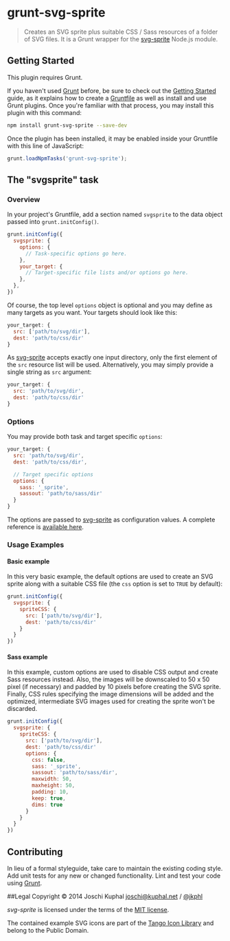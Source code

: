 # grunt-svg-sprite

> Creates an SVG sprite plus suitable CSS / Sass resources of a folder of SVG files. It is a Grunt wrapper for the [svg-sprite](https://npmjs.org/package/svg-sprite) Node.js module.

## Getting Started
This plugin requires Grunt.

If you haven't used [Grunt](http://gruntjs.com/) before, be sure to check out the [Getting Started](http://gruntjs.com/getting-started) guide, as it explains how to create a [Gruntfile](http://gruntjs.com/sample-gruntfile) as well as install and use Grunt plugins. Once you're familiar with that process, you may install this plugin with this command:

```bash
npm install grunt-svg-sprite --save-dev
```

Once the plugin has been installed, it may be enabled inside your Gruntfile with this line of JavaScript:

```javascript
grunt.loadNpmTasks('grunt-svg-sprite');
```

## The "svgsprite" task

### Overview
In your project's Gruntfile, add a section named `svgsprite` to the data object passed into `grunt.initConfig()`.

```javascript
grunt.initConfig({
  svgsprite: {
    options: {
      // Task-specific options go here.
    },
    your_target: {
      // Target-specific file lists and/or options go here.
    },
  },
})
```

Of course, the top level `options` object is optional and you may define as many targets as you want. Your targets should look like this:

```javascript
your_target: {
  src: ['path/to/svg/dir'],
  dest: 'path/to/css/dir'
}
```

As [svg-sprite](https://npmjs.org/package/svg-sprite) accepts exactly one input directory, only the first element of the `src` resource list will be used. Alternatively, you may simply provide a single string as `src` argument: 

```javascript
your_target: {
  src: 'path/to/svg/dir',
  dest: 'path/to/css/dir'
}
```

### Options

You may provide both task and target specific `options`:

```javascript
your_target: {
  src: 'path/to/svg/dir',
  dest: 'path/to/css/dir',

  // Target specific options  
  options: {
    sass: '_sprite',
    sassout: 'path/to/sass/dir'
  }
}
```

The options are passed to [svg-sprite](https://npmjs.org/package/svg-sprite) as configuration values. A complete reference is [available here](https://github.com/jkphl/svg-sprite#available-options).

### Usage Examples

#### Basic example
In this very basic example, the default options are used to create an SVG sprite along with a suitable CSS file (the `css` option is set to `TRUE` by default):

```javascript
grunt.initConfig({
  svgsprite: {
    spriteCSS: {
      src: ['path/to/svg/dir'],
      dest: 'path/to/css/dir'
    }
  }
})
```

#### Sass example
In this example, custom options are used to disable CSS output and create Sass resources instead. Also, the images will be downscaled to 50 x 50 pixel (if necessary) and padded by 10 pixels before creating the SVG sprite. Finally, CSS rules specifying the image dimensions will be added and the optimized, intermediate SVG images used for creating the sprite won't be discarded.

```javascript
grunt.initConfig({
  svgsprite: {
    spriteCSS: {
      src: ['path/to/svg/dir'],
      dest: 'path/to/css/dir'
      options: {
        css: false,
        sass: '_sprite',
        sassout: 'path/to/sass/dir',
        maxwidth: 50,
        maxheight: 50,
        padding: 10,
        keep: true,
        dims: true
      }
    }
  }
})
```

## Contributing
In lieu of a formal styleguide, take care to maintain the existing coding style. Add unit tests for any new or changed functionality. Lint and test your code using [Grunt](http://gruntjs.com/).

##Legal
Copyright © 2014 Joschi Kuphal <joschi@kuphal.net> / [@jkphl](https://twitter.com/jkphl)

*svg-sprite* is licensed under the terms of the [MIT license](LICENSE.txt).

The contained example SVG icons are part of the [Tango Icon Library](http://tango.freedesktop.org/Tango_Icon_Library) and belong to the Public Domain.
